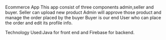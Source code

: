 Ecommerce App
This app consist of three components admin,seller and buyer. Seller can upload new product Admin will approve those product and manage the order placed by the buyer Buyer is our end User who can place the order and edit its profile info.

Technology Used:Java for front end and Firebase for backend.
